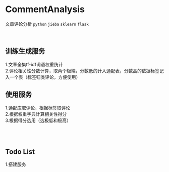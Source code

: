 # CommentAnalysis
文章评论分析
`python`
`jieba`
`sklearn`
`flask`

<br>

## 训练生成服务

1.文章全集tf-idf词语权重统计 <br>
2.评论相关性分数计算，取两个极端，分数低的计入通配表，分数高的依据标签记入一个表（标签归类评论，方便使用）<br>

## 使用服务

1.通配库取评论，根据标签取评论 <br>
2.根据权重字典计算相关性得分 <br>
3.根据得分选用（选极低和极高）<br>

<br>
<br>

## Todo List

1.搭建服务